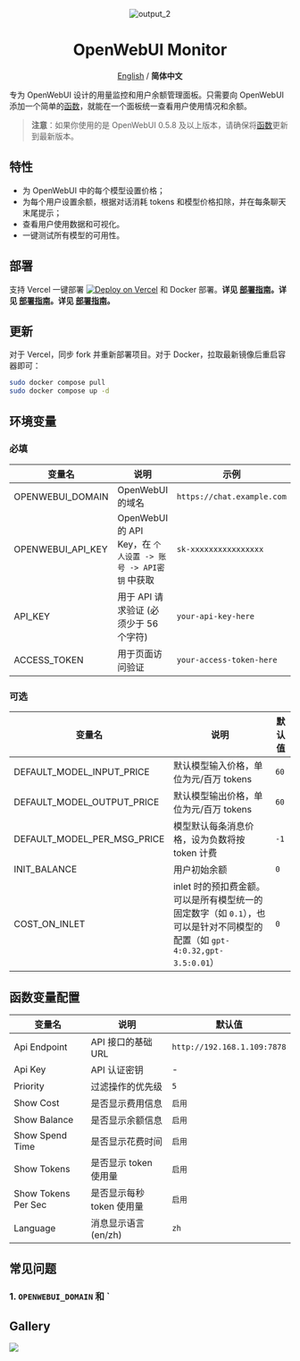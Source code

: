 <div align="center">

![output_2](https://github.com/user-attachments/assets/b1716788-93c5-49d5-abb1-b0ef3a29356d)

# OpenWebUI Monitor

[English](../../../README.md) / **简体中文**

</div>

专为 OpenWebUI 设计的用量监控和用户余额管理面板。只需要向 OpenWebUI 添加一个简单的[函数](https://github.com/VariantConst/OpenWebUI-Monitor/blob/main/resources/functions/openwebui_monitor.py)，就能在一个面板统一查看用户使用情况和余额。

> **注意**：如果你使用的是 OpenWebUI 0.5.8 及以上版本，请确保将[函数](https://github.com/VariantConst/OpenWebUI-Monitor/blob/main/resources/functions/openwebui_monitor.py)更新到最新版本。

## 特性

- 为 OpenWebUI 中的每个模型设置价格；
- 为每个用户设置余额，根据对话消耗 tokens 和模型价格扣除，并在每条聊天末尾提示；
- 查看用户使用数据和可视化。
- 一键测试所有模型的可用性。

## 部署

支持 Vercel 一键部署 [![Deploy on Vercel](https://vercel.com/button)](https://vercel.com/new/clone?repository-url=https%3A%2F%2Fgithub.com%2FVariantConst%2FOpenWebUI-Monitor&project-name=openwebui-monitor&repository-name=openwebui-monitor&env=OPENWEBUI_DOMAIN,OPENWEBUI_API_KEY,ACCESS_TOKEN,API_KEY) 和 Docker 部署。**详见 [部署指南](https://github.com/VariantConst/OpenWebUI-Monitor/blob/main/resources/tutorials/zh-cn/deployment_guide_zh.md)。详见 [部署指南](https://github.com/VariantConst/OpenWebUI-Monitor/blob/main/resources/tutorials/zh-cn/deployment_guide_zh.md)。详见 [部署指南](https://github.com/VariantConst/OpenWebUI-Monitor/blob/main/resources/tutorials/zh-cn/deployment_guide_zh.md)。**

## 更新

对于 Vercel，同步 fork 并重新部署项目。对于 Docker，拉取最新镜像后重启容器即可：

```bash
sudo docker compose pull
sudo docker compose up -d
```

## 环境变量

### 必填

| 变量名            | 说明                                                          | 示例                       |
| ----------------- | ------------------------------------------------------------- | -------------------------- |
| OPENWEBUI_DOMAIN  | OpenWebUI 的域名                                              | `https://chat.example.com` |
| OPENWEBUI_API_KEY | OpenWebUI 的 API Key，在 `个人设置 -> 账号 -> API密钥` 中获取 | `sk-xxxxxxxxxxxxxxxx`      |
| API_KEY           | 用于 API 请求验证 (必须少于 56 个字符)                        | `your-api-key-here`        |
| ACCESS_TOKEN      | 用于页面访问验证                                              | `your-access-token-here`   |

### 可选

| 变量名                      | 说明                                                                                                                       | 默认值 |
| --------------------------- | -------------------------------------------------------------------------------------------------------------------------- | ------ |
| DEFAULT_MODEL_INPUT_PRICE   | 默认模型输入价格，单位为元/百万 tokens                                                                                     | `60`   |
| DEFAULT_MODEL_OUTPUT_PRICE  | 默认模型输出价格，单位为元/百万 tokens                                                                                     | `60`   |
| DEFAULT_MODEL_PER_MSG_PRICE | 模型默认每条消息价格，设为负数将按 token 计费                                                                              | `-1`   |
| INIT_BALANCE                | 用户初始余额                                                                                                               | `0`    |
| COST_ON_INLET               | inlet 时的预扣费金额。可以是所有模型统一的固定数字（如 `0.1`），也可以是针对不同模型的配置（如 `gpt-4:0.32,gpt-3.5:0.01`） | `0`    |

## 函数变量配置

| 变量名              | 说明                      | 默认值                      |
| ------------------- | ------------------------- | --------------------------- |
| Api Endpoint        | API 接口的基础 URL        | `http://192.168.1.109:7878` |
| Api Key             | API 认证密钥              | -                           |
| Priority            | 过滤操作的优先级          | `5`                         |
| Show Cost           | 是否显示费用信息          | `启用`                      |
| Show Balance        | 是否显示余额信息          | `启用`                      |
| Show Spend Time     | 是否显示花费时间          | `启用`                      |
| Show Tokens         | 是否显示 token 使用量     | `启用`                      |
| Show Tokens Per Sec | 是否显示每秒 token 使用量 | `启用`                      |
| Language            | 消息显示语言 (en/zh)      | `zh`                        |

## 常见问题

### 1. `OPENWEBUI_DOMAIN` 和 `

<h2>Gallery</h2>

![](https://github.com/user-attachments/assets/2777c1fc-a8c6-4397-9665-a6a559d4bab1)
